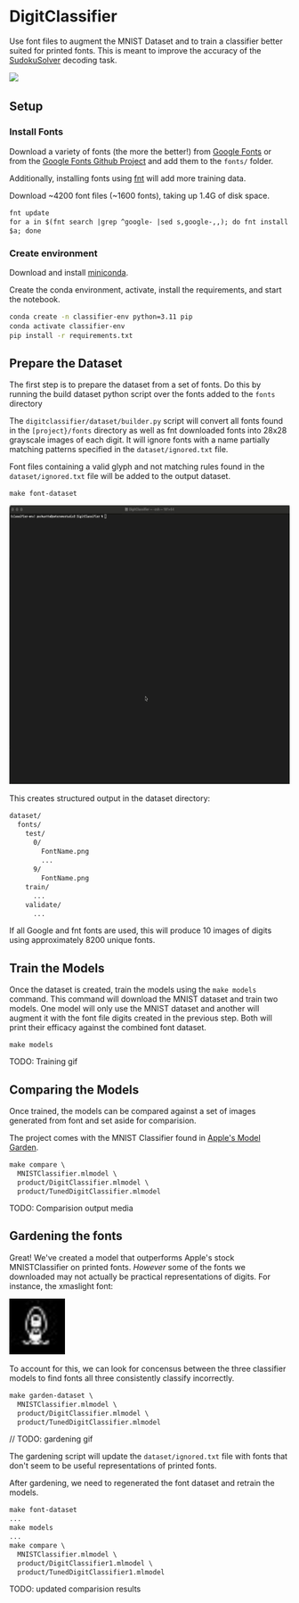 # DigitClassifier
Use font files to augment the MNIST Dataset and to train a classifier better suited for printed fonts. This is meant to improve the accuracy of the [SudokuSolver](https://github.com/pschuette22/SudokuSolver) decoding task.

<img src="resources/SudokuSolverDemo.gif" height="300"/>

## Setup
### Install Fonts
Download a variety of fonts (the more the better!) from [Google Fonts](https://fonts.google.com/) or from the [Google Fonts Github Project](https://github.com/google/fonts) and add them to the `fonts/` folder.

Additionally, installing fonts using [fnt](https://github.com/alexmyczko/fnt) will add more training data.

Download ~4200 font files (~1600 fonts), taking up 1.4G of disk space.
```
fnt update
for a in $(fnt search |grep ^google- |sed s,google-,,); do fnt install $a; done
```


### Create environment
Download and install [miniconda](https://docs.anaconda.com/miniconda/).

Create the conda environment, activate, install the requirements, and start the notebook.

```bash
conda create -n classifier-env python=3.11 pip
conda activate classifier-env
pip install -r requirements.txt
```

## Prepare the Dataset
The first step is to prepare the dataset from a set of fonts. Do this by running the build dataset python script over the fonts added to the `fonts` directory

The `digitclassifier/dataset/builder.py` script will convert all fonts found in the `[project}/fonts` directory as well as fnt downloaded fonts into 28x28 grayscale images of each digit. It will ignore fonts with a name partially matching patterns specified in the `dataset/ignored.txt` file.

Font files containing a valid glyph and not matching rules found in the `dataset/ignored.txt` file will be added to the output dataset.

```
make font-dataset
```
<img src="resources/make-font-dataset-short.gif" height="500"/>

This creates structured output in the dataset directory:
```
dataset/
  fonts/
    test/
      0/
        FontName.png
        ...
      9/
        FontName.png
    train/
      ...
    validate/
      ...
```
If all Google and fnt fonts are used, this will produce 10 images of digits using approximately 8200 unique fonts. 


## Train the Models
Once the dataset is created, train the models using the `make models` command. This command will download the MNIST dataset and train two models. One model will only use the MNIST dataset and another will augment it with the font file digits created in the previous step. Both will print their efficacy against the combined font dataset.


```
make models
```

TODO: Training gif

## Comparing the Models
Once trained, the models can be compared against a set of images generated from font and set aside for comparision.

The project comes with the MNIST Classifier found in [Apple's Model Garden](https://developer.apple.com/machine-learning/models/).

```
make compare \ 
  MNISTClassifier.mlmodel \
  product/DigitClassifier.mlmodel \
  product/TunedDigitClassifier.mlmodel
```

TODO: Comparision output media

## Gardening the fonts

Great! We've created a model that outperforms Apple's stock MNISTClassifier on printed fonts. _However_ some of the fonts we downloaded may not actually be practical representations of digits. For instance, the xmaslight font:

<img src="resources/8_xmaslight.jpg" height=100/>

To account for this, we can look for concensus between the three classifier models to find fonts all three consistently classify incorrectly.

```
make garden-dataset \ 
  MNISTClassifier.mlmodel \
  product/DigitClassifier.mlmodel \
  product/TunedDigitClassifier.mlmodel
```

// TODO: gardening gif

The gardening script will update the `dataset/ignored.txt` file with fonts that don't seem to be useful representations of printed fonts. 

After gardening, we need to regenerated the font dataset and retrain the models.

```
make font-dataset
...
make models
...
make compare \ 
  MNISTClassifier.mlmodel \
  product/DigitClassifier1.mlmodel \
  product/TunedDigitClassifier1.mlmodel
```

TODO: updated comparision results